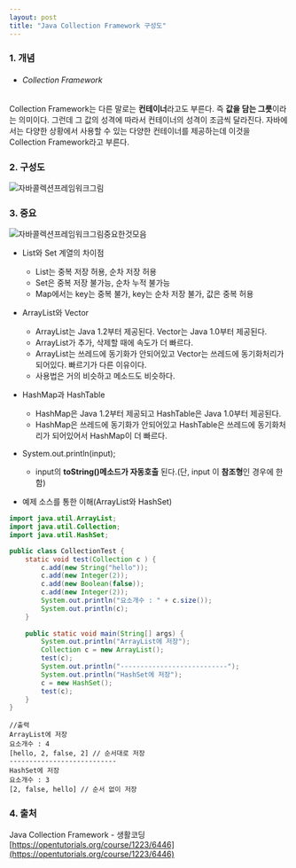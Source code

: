 ```yaml
---
layout: post
title: "Java Collection Framework 구성도"
---
```


### 1. 개념
- ###### Collection Framework
 Collection Framework는 다른 말로는 **컨테이너**라고도 부른다. 즉 **값을 담는 그릇**이라는 의미이다. 그런데 그 값의 성격에 따라서 컨테이너의 성격이 조금씩 달라진다. 자바에서는 다양한 상황에서 사용할 수 있는 다양한 컨테이너를 제공하는데 이것을 Collection Framework라고 부른다.

### 2. 구성도

![자바콜렉션프레임워크그림](http://nokbeondev.github.io/img/java-util-collection.gif)

### 3. 중요

![자바콜렉션프레임워크그림중요한것모음](http://nokbeondev.github.io/img/JavaCollectionFramework.png)

- List와 Set 계열의 차이점
	- List는 중복 저장 허용, 순차 저장 허용
	- Set은 중복 저장 불가능, 순차 누적 불가능
	- Map에서는 key는 중복 불가, key는 순차 저장 불가, 값은 중복 허용

- ArrayList와 Vector
	- ArrayList는 Java 1.2부터 제공된다. Vector는 Java 1.0부터 제공된다.
	- ArrayList가 추가, 삭제할 때에 속도가 더 빠르다.
	- ArrayList는 쓰레드에 동기화가 안되어있고 Vector는 쓰레드에 동기화처리가 되어있다. 빠르기가 다른 이유이다.
	- 사용법은 거의 비슷하고 메소드도 비슷하다.

- HashMap과 HashTable
	- HashMap은 Java 1.2부터 제공되고 HashTable은 Java 1.0부터 제공된다.
	- HashMap은 쓰레드에 동기화가 안되어있고 HashTable은 쓰레드에 동기화처리가 되어있어서 HashMap이 더 빠르다.

- System.out.println(input);
	- input의 **toString()메소드가 자동호출** 된다.(단, input 이 **참조형**인 경우에 한 함)

- 예제 소스를 통한 이해(ArrayList와 HashSet)

```java
import java.util.ArrayList;
import java.util.Collection;
import java.util.HashSet;

public class CollectionTest {
	static void test(Collection c ) {
		c.add(new String("hello"));
		c.add(new Integer(2));
		c.add(new Boolean(false));
		c.add(new Integer(2));
		System.out.println("요소개수 : " + c.size());
		System.out.println(c);
	}
	
	public static void main(String[] args) {
		System.out.println("ArrayList에 저장");
		Collection c = new ArrayList();
		test(c);
		System.out.println("---------------------------");
		System.out.println("HashSet에 저장");
		c = new HashSet();
		test(c);
	}
}
```

	//출력
	ArrayList에 저장
	요소개수 : 4
	[hello, 2, false, 2] // 순서대로 저장
	---------------------------
	HashSet에 저장
	요소개수 : 3
	[2, false, hello] // 순서 없이 저장

### 4. 출처
Java Collection Framework - 생활코딩
[https://opentutorials.org/course/1223/6446](https://opentutorials.org/course/1223/6446)